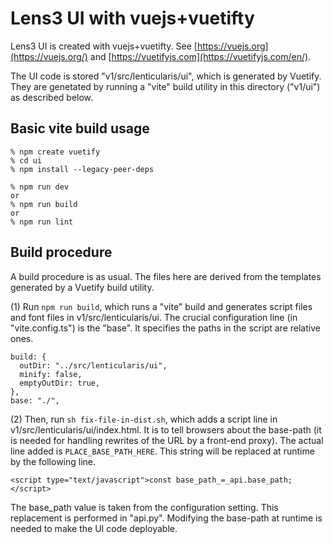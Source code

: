 # Lens3 UI with vuejs+vuetifty

Lens3 UI is created with vuejs+vuetifty.  See
[https://vuejs.org](https://vuejs.org/) and
[https://vuetifyjs.com](https://vuetifyjs.com/en/).

The UI code is stored "v1/src/lenticularis/ui", which is generated by
Vuetify.  They are genetated by running a "vite" build utility in this
directory ("v1/ui") as described below.

## Basic vite build usage

```
% npm create vuetify
% cd ui
% npm install --legacy-peer-deps

% npm run dev
or
% npm run build
or
% npm run lint
```

## Build procedure

A build procedure is as usual.  The files here are derived from the
templates generated by a Vuetify build utility.

(1) Run `npm run build`, which runs a "vite" build and generates
script files and font files in v1/src/lenticularis/ui.  The crucial
configuration line (in "vite.config.ts") is the "base".  It specifies
the paths in the script are relative ones.

```
build: {
  outDir: "../src/lenticularis/ui",
  minify: false,
  emptyOutDir: true,
},
base: "./",
```

(2) Then, run `sh fix-file-in-dist.sh`, which adds a script line in
v1/src/lenticularis/ui/index.html. It is to tell browsers about the
base-path (it is needed for handling rewrites of the URL by a
front-end proxy).  The actual line added is `PLACE_BASE_PATH_HERE`.
This string will be replaced at runtime by the following line.

```
<script type="text/javascript">const base_path_=_api.base_path;</script>
```

The base_path value is taken from the configuration setting.  This
replacement is performed in "api.py".  Modifying the base-path at
runtime is needed to make the UI code deployable.
